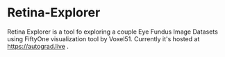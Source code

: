 # Retina-Explorer
Retina Explorer is a tool fo exploring a couple Eye Fundus Image Datasets using FiftyOne visualization tool by Voxel51. Currently it's hosted at https://autograd.live .
